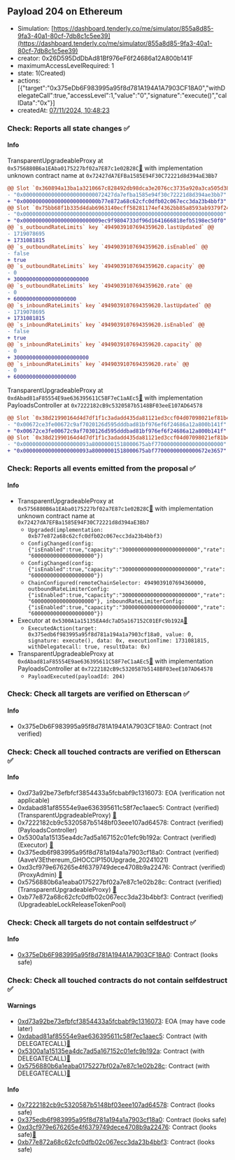 ## Payload 204 on Ethereum

- Simulation: [https://dashboard.tenderly.co/me/simulator/855a8d85-9fa3-40a1-80cf-7db8c1c5ee39](https://dashboard.tenderly.co/me/simulator/855a8d85-9fa3-40a1-80cf-7db8c1c5ee39)
- creator: 0x26D595DdDbAd81Bf976eF6f24686a12A800b141F
- maximumAccessLevelRequired: 1
- state: 1(Created)
- actions: [{"target":"0x375eDb6F983995a95f8d781A194A1A7903CF18A0","withDelegateCall":true,"accessLevel":1,"value":"0","signature":"execute()","callData":"0x"}]
- createdAt: [07/11/2024, 10:48:23](https://etherscan.io/tx/0x77e4c8fc87810298e10e93fc7dca897d1c2b9143589c7d76c0158a6fa37c8dce)

### Check: Reports all state changes :white_check_mark:

#### Info


TransparentUpgradeableProxy at `0x5756880B6a1EAba0175227bf02a7E87c1e02B28C`[:ghost:](https://github.com/bgd-labs/aave-address-book "MiscEthereum.GHO_CCIP_TOKEN_POOL") with implementation unknown contract name at `0x72427dA7EFBa1585E94F30C72221d8d394aE3Bb7`
```diff
@@ Slot `0x360894a13ba1a3210667c828492db98dca3e2076cc3735a920a3ca505d382bbc` @@
- "0x00000000000000000000000072427da7efba1585e94f30c72221d8d394ae3bb7"
+ "0x000000000000000000000000b77e872a68c62cfc0dfb02c067ecc3da23b4bbf3"
@@ Slot `0x75bb68f1b335d4dab6963140ecff58281174ef4362bb85a8593ab9379f24fae2` @@
- "0x0000000000000000000000000000000000000000000000000000000000000000"
+ "0x0000000000000000000000009ec9f9804733df96d1641666818efb5198ec50f0"
@@ `s_outboundRateLimits` key `4949039107694359620.lastUpdated` @@
- 1719078695
+ 1731081815
@@ `s_outboundRateLimits` key `4949039107694359620.isEnabled` @@
- false
+ true
@@ `s_outboundRateLimits` key `4949039107694359620.capacity` @@
- 0
+ 300000000000000000000000
@@ `s_outboundRateLimits` key `4949039107694359620.rate` @@
- 0
+ 60000000000000000000
@@ `s_inboundRateLimits` key `4949039107694359620.lastUpdated` @@
- 1719078695
+ 1731081815
@@ `s_inboundRateLimits` key `4949039107694359620.isEnabled` @@
- false
+ true
@@ `s_inboundRateLimits` key `4949039107694359620.capacity` @@
- 0
+ 300000000000000000000000
@@ `s_inboundRateLimits` key `4949039107694359620.rate` @@
- 0
+ 60000000000000000000
```

TransparentUpgradeableProxy at `0xdAbad81aF85554E9ae636395611C58F7eC1aAEc5`[:ghost:](https://github.com/bgd-labs/aave-address-book "GovernanceV3Ethereum.PAYLOADS_CONTROLLER") with implementation PayloadsController at `0x7222182cB9c5320587b5148BF03eeE107AD64578`
```diff
@@ Slot `0x38d21990164d4d7df1f1c3adadd435da81121ed3ccf04d07098021ef81b46630` @@
- "0x00672ce3fe00672c9af7020126d595dddbad81bf976ef6f24686a12a800b141f"
+ "0x00672ce3fe00672c9af7030126d595dddbad81bf976ef6f24686a12a800b141f"
@@ Slot `0x38d21990164d4d7df1f1c3adadd435da81121ed3ccf04d07098021ef81b46631` @@
- "0x000000000000000000093a80000001518000675abf7700000000000000000000"
+ "0x000000000000000000093a80000001518000675abf77000000000000672e3657"
```


### Check: Reports all events emitted from the proposal :white_check_mark:

#### Info

- TransparentUpgradeableProxy at `0x5756880B6a1EAba0175227bf02a7E87c1e02B28C`[:ghost:](https://github.com/bgd-labs/aave-address-book "MiscEthereum.GHO_CCIP_TOKEN_POOL") with implementation unknown contract name at `0x72427dA7EFBa1585E94F30C72221d8d394aE3Bb7`
  - `Upgraded(implementation: 0xb77e872a68c62cfc0dfb02c067ecc3da23b4bbf3)`
  - `ConfigChanged(config: {"isEnabled":true,"capacity":"300000000000000000000000","rate":"60000000000000000000"})`
  - `ConfigChanged(config: {"isEnabled":true,"capacity":"300000000000000000000000","rate":"60000000000000000000"})`
  - `ChainConfigured(remoteChainSelector: 4949039107694360000, outboundRateLimiterConfig: {"isEnabled":true,"capacity":"300000000000000000000000","rate":"60000000000000000000"}, inboundRateLimiterConfig: {"isEnabled":true,"capacity":"300000000000000000000000","rate":"60000000000000000000"})`
- Executor at `0x5300A1a15135EA4dc7aD5a167152C01EFc9b192A`[:ghost:](https://github.com/bgd-labs/aave-address-book "AaveV2Ethereum.POOL_ADMIN, AaveV2EthereumAMM.POOL_ADMIN, AaveV3Ethereum.ACL_ADMIN, AaveV3EthereumEtherFi.ACL_ADMIN, AaveV3EthereumLido.ACL_ADMIN, GovernanceV3Ethereum.EXECUTOR_LVL_1")
  - `ExecutedAction(target: 0x375edb6f983995a95f8d781a194a1a7903cf18a0, value: 0, signature: execute(), data: 0x, executionTime: 1731081815, withDelegatecall: true, resultData: 0x)`
- TransparentUpgradeableProxy at `0xdAbad81aF85554E9ae636395611C58F7eC1aAEc5`[:ghost:](https://github.com/bgd-labs/aave-address-book "GovernanceV3Ethereum.PAYLOADS_CONTROLLER") with implementation PayloadsController at `0x7222182cB9c5320587b5148BF03eeE107AD64578`
  - `PayloadExecuted(payloadId: 204)`

### Check: Check all targets are verified on Etherscan :white_check_mark:

#### Info

- 0x375eDb6F983995a95f8d781A194A1A7903CF18A0: Contract (not verified) 

### Check: Check all touched contracts are verified on Etherscan :white_check_mark:

#### Info

- 0xd73a92be73efbfcf3854433a5fcbabf9c1316073: EOA (verification not applicable)
- 0xdabad81af85554e9ae636395611c58f7ec1aaec5: Contract (verified) (TransparentUpgradeableProxy) [:ghost:](https://github.com/bgd-labs/aave-address-book "GovernanceV3Ethereum.PAYLOADS_CONTROLLER")
- 0x7222182cb9c5320587b5148bf03eee107ad64578: Contract (verified) (PayloadsController) 
- 0x5300a1a15135ea4dc7ad5a167152c01efc9b192a: Contract (verified) (Executor) [:ghost:](https://github.com/bgd-labs/aave-address-book "AaveV2Ethereum.POOL_ADMIN, AaveV2EthereumAMM.POOL_ADMIN, AaveV3Ethereum.ACL_ADMIN, AaveV3EthereumEtherFi.ACL_ADMIN, AaveV3EthereumLido.ACL_ADMIN, GovernanceV3Ethereum.EXECUTOR_LVL_1")
- 0x375edb6f983995a95f8d781a194a1a7903cf18a0: Contract (verified) (AaveV3Ethereum_GHOCCIP150Upgrade_20241021) 
- 0xd3cf979e676265e4f6379749dece4708b9a22476: Contract (verified) (ProxyAdmin) [:ghost:](https://github.com/bgd-labs/aave-address-book "MiscEthereum.PROXY_ADMIN")
- 0x5756880b6a1eaba0175227bf02a7e87c1e02b28c: Contract (verified) (TransparentUpgradeableProxy) [:ghost:](https://github.com/bgd-labs/aave-address-book "MiscEthereum.GHO_CCIP_TOKEN_POOL")
- 0xb77e872a68c62cfc0dfb02c067ecc3da23b4bbf3: Contract (verified) (UpgradeableLockReleaseTokenPool) 

### Check: Check all targets do not contain selfdestruct :white_check_mark:

#### Info

- [0x375eDb6F983995a95f8d781A194A1A7903CF18A0](https://etherscan.io/address/0x375eDb6F983995a95f8d781A194A1A7903CF18A0): Contract (looks safe)

### Check: Check all touched contracts do not contain selfdestruct :white_check_mark:

#### Warnings

- [0xd73a92be73efbfcf3854433a5fcbabf9c1316073](https://etherscan.io/address/0xd73a92be73efbfcf3854433a5fcbabf9c1316073): EOA (may have code later)
- [0xdabad81af85554e9ae636395611c58f7ec1aaec5](https://etherscan.io/address/0xdabad81af85554e9ae636395611c58f7ec1aaec5): Contract (with DELEGATECALL)[:ghost:](https://github.com/bgd-labs/aave-address-book "GovernanceV3Ethereum.PAYLOADS_CONTROLLER")
- [0x5300a1a15135ea4dc7ad5a167152c01efc9b192a](https://etherscan.io/address/0x5300a1a15135ea4dc7ad5a167152c01efc9b192a): Contract (with DELEGATECALL)[:ghost:](https://github.com/bgd-labs/aave-address-book "AaveV2Ethereum.POOL_ADMIN, AaveV2EthereumAMM.POOL_ADMIN, AaveV3Ethereum.ACL_ADMIN, AaveV3EthereumEtherFi.ACL_ADMIN, AaveV3EthereumLido.ACL_ADMIN, GovernanceV3Ethereum.EXECUTOR_LVL_1")
- [0x5756880b6a1eaba0175227bf02a7e87c1e02b28c](https://etherscan.io/address/0x5756880b6a1eaba0175227bf02a7e87c1e02b28c): Contract (with DELEGATECALL)[:ghost:](https://github.com/bgd-labs/aave-address-book "MiscEthereum.GHO_CCIP_TOKEN_POOL")

#### Info

- [0x7222182cb9c5320587b5148bf03eee107ad64578](https://etherscan.io/address/0x7222182cb9c5320587b5148bf03eee107ad64578): Contract (looks safe)
- [0x375edb6f983995a95f8d781a194a1a7903cf18a0](https://etherscan.io/address/0x375edb6f983995a95f8d781a194a1a7903cf18a0): Contract (looks safe)
- [0xd3cf979e676265e4f6379749dece4708b9a22476](https://etherscan.io/address/0xd3cf979e676265e4f6379749dece4708b9a22476): Contract (looks safe)[:ghost:](https://github.com/bgd-labs/aave-address-book "MiscEthereum.PROXY_ADMIN")
- [0xb77e872a68c62cfc0dfb02c067ecc3da23b4bbf3](https://etherscan.io/address/0xb77e872a68c62cfc0dfb02c067ecc3da23b4bbf3): Contract (looks safe)


